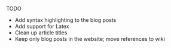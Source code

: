 
TODO
- Add syntax highlighting to the blog posts
- Add support for Latex
- Clean up article titles
- Keep only blog posts in the website; move references to wiki
